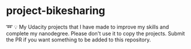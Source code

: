 # project-bikesharing
➿ 💡 My Udacity projects that I have made to improve my skills and complete my nanodegree. Please don't use it to copy the projects. Submit the PR if you want something to be added to this repository. 

